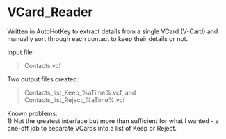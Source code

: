 # VCard_Reader
Written in AutoHotKey to extract details from a single VCard (V-Card) and manually sort through each contact to keep their details or not.

Input file: 
> Contacts.vcf

Two output files created: 
> Contacts_list_Keep_%aTime%.vcf, and 
> Contacts_list_Reject_%aTime%.vcf

Known problems:
<br>1) Not the greatest interface but more than sufficient for what I wanted - a one-off job to separate VCards into a list of Keep or Reject.
  
